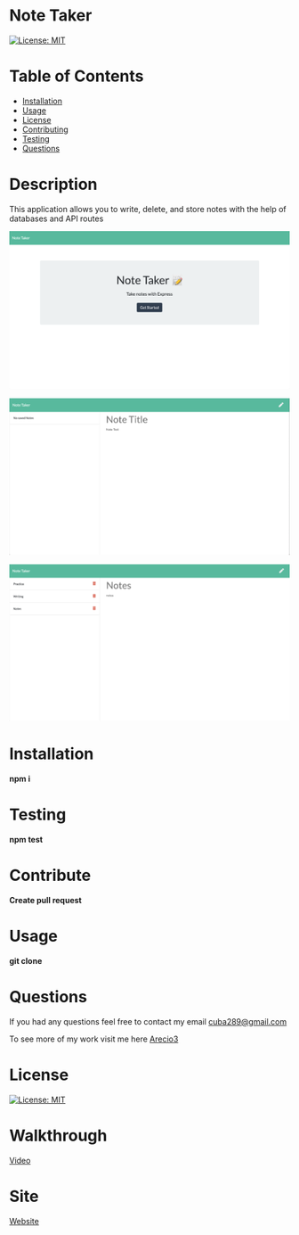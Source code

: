 # Note Taker
  [![License: MIT](https://img.shields.io/badge/License-MIT-yellow.svg)](https://opensource.org/licenses/MIT)
  
  # Table of Contents 
  * [Installation](#Installation) 
  * [Usage](#Usage) 
  * [License](#license)
  * [Contributing](#Contribute) 
  * [Testing](#Testing)
  * [Questions](#Questions)
  
  # Description 
This application allows you to write, delete, and store notes with the help of databases and API routes
  
<img src="Assets/screenshots/Screen Shot 2021-04-22 at 3.49.40 PM.png"></img>

<img src="Assets/screenshots/Screen Shot 2021-04-22 at 3.50.07 PM.png"></img>


<img src="Assets/screenshots/Screen Shot 2021-04-22 at 3.50.53 PM.png"></img>

  # Installation
   **npm i**

  # Testing
  **npm test**

  # Contribute
  **Create pull request**

  # Usage
  **git clone**

  # Questions
  If you had any questions feel free to contact my email cuba289@gmail.com

  To see more of my work visit me here [Arecio3](https://github.com/Arecio3)


  # License
  [![License: MIT](https://img.shields.io/badge/License-MIT-yellow.svg)](https://opensource.org/licenses/MIT)

  # Walkthrough
  [Video](https://drive.google.com/file/d/1Uav-QkLuc95RnuI73kB_uHspyAybFHiF/view)

  # Site
  [Website](https://arecio3.github.io/note-taker/)